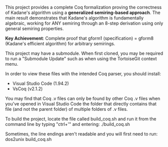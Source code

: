 This project provides a complete Coq formalization proving the correctness of Kadane's algorithm using a **generalized semiring-based approach**. The main result demonstrates that Kadane's algorithm is fundamentally algebraic, working for ANY semiring through an 8-step derivation using only general semiring properties.

**Key Achievement**: Complete proof that gform1 (specification) = gform8 (Kadane's efficient algorithm) for arbitrary semirings.

This project may have a submodule. When first cloned, you may be required to run a "Submodule Update" such as when using the TortoiseGit context menu.

In order to view these files with the intended Coq parser, you should install:
- Visual Studio Code (1.94.2)
- VsCoq (v2.1.2)

You may find that Coq .v files can only be found by other Coq .v files when you've opened in Visual Studio Code the folder that directly contains that file (and not the parent folder) of multiple folders of .v files.

To build the project, locate the file called build_coq.sh and run it from the command line by typing "ctrl+'" and entering: ./build_coq.sh

Sometimes, the line endings aren't readable and you will first need to run: dos2unix build_coq.sh
